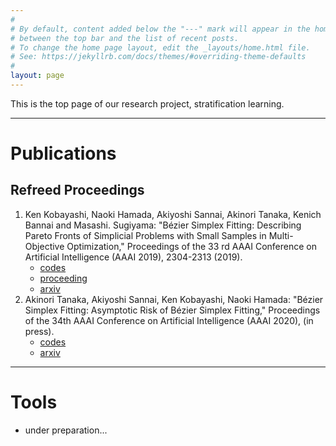 ```yaml
---
#
# By default, content added below the "---" mark will appear in the home page
# between the top bar and the list of recent posts.
# To change the home page layout, edit the _layouts/home.html file.
# See: https://jekyllrb.com/docs/themes/#overriding-theme-defaults
#
layout: page
---
```



This is the top page of our research project, stratification learning. 

---
# Publications

## Refreed Proceedings

1. Ken Kobayashi, Naoki Hamada, Akiyoshi Sannai, Akinori Tanaka, Kenich Bannai and Masashi. Sugiyama: "Bézier Simplex Fitting: Describing Pareto Fronts of Simplicial Problems with Small Samples in Multi-Objective Optimization," Proceedings of the 33 rd AAAI Conference on Artificial Intelligence (AAAI 2019), 2304-2313 (2019).
    - [codes](https://github.com/rafcc/aaai-19.2786)
    - [proceeding](https://aaai.org/ojs/index.php/AAAI/article/view/4069)
    - [arxiv](https://arxiv.org/abs/1812.05222)
1. Akinori Tanaka, Akiyoshi Sannai, Ken Kobayashi, Naoki Hamada: "Bézier Simplex Fitting: Asymptotic Risk of Bézier Simplex Fitting," Proceedings of the 34th AAAI Conference on Artificial Intelligence (AAAI 2020), (in press).
    - [codes](https://github.com/rafcc/aaai-20.1534)
    - [arxiv](https://arxiv.org/abs/1906.06924)

---
# Tools
- under preparation...
